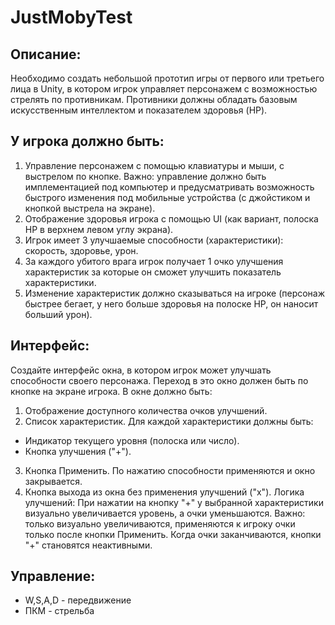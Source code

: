 # JustMobyTest

## Описание:
Необходимо создать небольшой прототип игры от первого или третьего лица в Unity, в котором игрок управляет персонажем с возможностью стрелять по противникам.
Противники должны обладать базовым искусственным интеллектом и показателем здоровья (HP).

## У игрока должно быть:
1. Управление персонажем с помощью клавиатуры и мыши, с выстрелом по кнопке.
Важно: управление должно быть имплементацией под компьютер и предусматривать возможность быстрого изменения под мобильные устройства (с джойстиком и кнопкой выстрела на экране).
2. Отображение здоровья игрока с помощью UI (как вариант, полоска HP в верхнем левом углу экрана).
3. Игрок имеет 3 улучшаемые способности (характеристики): скорость, здоровье, урон.
4. За каждого убитого врага игрок получает 1 очко улучшения характеристик за которые он сможет улучшить показатель характеристики.
5. Изменение характеристик должно сказываться на игроке (персонаж быстрее бегает, у него больше здоровья на полоске HP, он наносит больший урон).

## Интерфейс:
Создайте интерфейс окна, в котором игрок может улучшать способности своего персонажа. Переход в это окно должен быть по кнопке на экране игрока.
В окне должно быть:
1. Отображение доступного количества очков улучшений.
2. Список характеристик.
Для каждой характеристики должны быть:
 - Индикатор текущего уровня (полоска или число).
 - Кнопка улучшения ("+").
3. Кнопка Применить. По нажатию способности применяются и окно закрывается.
4. Кнопка выхода из окна без применения улучшений ("x").
Логика улучшений:
При нажатии на кнопку "+" у выбранной характеристики визуально увеличивается уровень, а очки уменьшаются. Важно: только визуально увеличиваются, применяются к игроку очки только после кнопки Применить.
Когда очки заканчиваются, кнопки "+" становятся неактивными.

## Управление:
- W,S,A,D - передвижение
- ПКМ - стрельба
